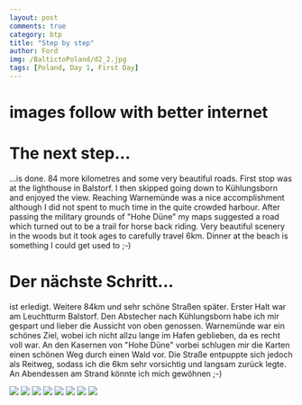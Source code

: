 ```yaml
---
layout: post
comments: true
category: btp
title: "Step by step"
author: Ford
img: /BaltictoPoland/d2_2.jpg
tags: [Poland, Day 1, First Day]
---
```


# images follow with better internet


# The next step...
...is done. 84 more kilometres and some very beautiful roads.
First stop was at the lighthouse in Balstorf. I then skipped going down
to Kühlungsborn and enjoyed the view. Reaching Warnemünde 
was a nice accomplishment although I did not spent to much time 
in the quite crowded harbour. After passing the military grounds of
"Hohe Düne" my maps suggested a road which turned out to be a 
trail for horse back riding. Very beautiful scenery in the woods but it 
took ages to carefully travel 6km. Dinner at the beach is something I 
could get used to ;-)

# Der nächste Schritt...
ist erledigt. Weitere 84km und sehr schöne Straßen später.
Erster Halt war am Leuchtturm Balstorf. Den Abstecher nach Kühlungsborn
habe ich mir gespart und lieber die Aussicht von oben genossen. 
Warnemünde war ein schönes Ziel, wobei ich nicht allzu lange im
Hafen geblieben, da es recht voll war. An den Kasernen von 
"Hohe Düne" vorbei schlugen mir die Karten einen schönen Weg durch 
einen Wald vor. Die Straße entpuppte sich jedoch als Reitweg, sodass
ich die 6km sehr vorsichtig und langsam zurück legte.
An Abendessen am Strand könnte ich mich gewöhnen ;-)

<img src="{{ site.baseurl}}/assets/img/BaltictoPoland/d2_1.jpg" class="u-full-width"/>
<img src="{{ site.baseurl}}/assets/img/BaltictoPoland/d2_2.jpg" class="u-full-width"/>
<img src="{{ site.baseurl}}/assets/img/BaltictoPoland/d2_3.jpg" class="u-full-width"/>
<img src="{{ site.baseurl}}/assets/img/BaltictoPoland/d2_4.jpg" class="u-full-width"/>
<img src="{{ site.baseurl}}/assets/img/BaltictoPoland/d2_5.jpg" class="u-full-width"/>
<img src="{{ site.baseurl}}/assets/img/BaltictoPoland/d2_6.jpg" class="u-full-width"/>
<img src="{{ site.baseurl}}/assets/img/BaltictoPoland/d2_7.jpg" class="u-full-width"/>
<img src="{{ site.baseurl}}/assets/img/BaltictoPoland/d2_8.jpg" class="u-full-width"/>


